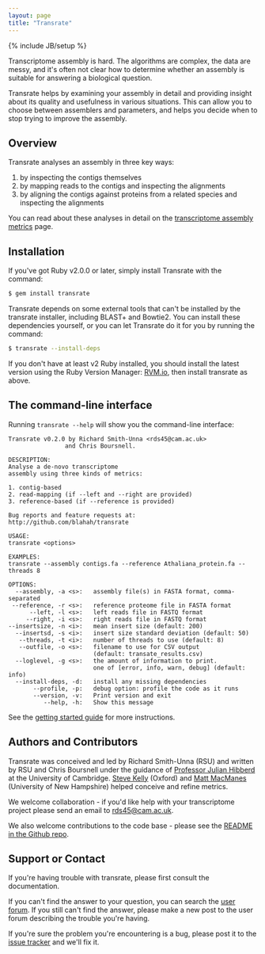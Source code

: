 ```yaml
---
layout: page
title: "Transrate"
---
```


{% include JB/setup %}

Transcriptome assembly is hard. The algorithms are complex, the data are messy, and it's often not clear how to determine whether an assembly is suitable for answering a biological question.

Transrate helps by examining your assembly in detail and providing insight about its quality and usefulness in various situations. This can allow you to choose between assemblers and parameters, and helps you decide when to stop trying to improve the assembly.

## Overview

Transrate analyses an assembly in three key ways:

1. by inspecting the contigs themselves
2. by mapping reads to the contigs and inspecting the alignments
3. by aligning the contigs against proteins from a related species and inspecting the alignments

You can read about these analyses in detail on the [transcriptome assembly metrics](metrics.html) page.

## Installation

If you've got Ruby v2.0.0 or later, simply install Transrate with the command:

```bash
$ gem install transrate
```

Transrate depends on some external tools that can't be installed by the transrate installer, including BLAST+ and Bowtie2. You can install these dependencies yourself, or you can let Transrate do it for you by running the command:

```bash
$ transrate --install-deps
```

If you don't have at least v2 Ruby installed, you should install the latest version using the Ruby Version Manager: [RVM.io](http://rvm.io), then install transrate as above.

## The command-line interface

Running `transrate --help` will show you the command-line interface:

```
Transrate v0.2.0 by Richard Smith-Unna <rds45@cam.ac.uk>
                and Chris Boursnell.

DESCRIPTION:
Analyse a de-novo transcriptome
assembly using three kinds of metrics:

1. contig-based
2. read-mapping (if --left and --right are provided)
3. reference-based (if --reference is provided)

Bug reports and feature requests at:
http://github.com/blahah/transrate

USAGE:
transrate <options>

EXAMPLES:
transrate --assembly contigs.fa --reference Athaliana_protein.fa --threads 8

OPTIONS:
  --assembly, -a <s>:   assembly file(s) in FASTA format, comma-separated
 --reference, -r <s>:   reference proteome file in FASTA format
      --left, -l <s>:   left reads file in FASTQ format
     --right, -i <s>:   right reads file in FASTQ format
--insertsize, -n <i>:   mean insert size (default: 200)
  --insertsd, -s <i>:   insert size standard deviation (default: 50)
   --threads, -t <i>:   number of threads to use (default: 8)
   --outfile, -o <s>:   filename to use for CSV output
                        (default: transate_results.csv)
  --loglevel, -g <s>:   the amount of information to print.
                        one of [error, info, warn, debug] (default: info)
  --install-deps, -d:   install any missing dependencies
       --profile, -p:   debug option: profile the code as it runs
       --version, -v:   Print version and exit
          --help, -h:   Show this message
```

See the [getting started guide](getting_started.html) for more instructions.

## Authors and Contributors

Transrate was conceived and led by Richard Smith-Unna (RSU) and written by RSU and Chris Boursnell under the guidance of [Professor Julian Hibberd](http://hibberdlab.com) at the University of Cambridge. [Steve Kelly](http://www.stevekellylab.com/) (Oxford) and [Matt MacManes](http://genomebio.org/) (University of New Hampshire) helped conceive and refine metrics.

We welcome collaboration - if you'd like help with your transcriptome project please send an email to rds45@cam.ac.uk.

We also welcome contributions to the code base - please see the [README in the Github repo](https://github.com/Blahah/transrate).

## Support or Contact

If you're having trouble with transrate, please first consult the documentation.

If you can't find the answer to your question, you can search the [user forum](https://groups.google.com/forum/#!forum/transrate-users). If you still can't find the answer, please make a new post to the user forum describing the trouble you're having.

If you're sure the problem you're encountering is a bug, please post it to the [issue tracker](https://github.com/Blahah/transrate/issues?state=open) and we'll fix it.
